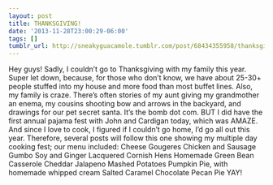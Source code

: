 ```yaml
---
layout: post
title: THANKSGIVING!
date: '2013-11-28T23:00:29-06:00'
tags: []
tumblr_url: http://sneakyguacamole.tumblr.com/post/68434355958/thanksgiving
---
```



Hey guys! Sadly, I couldn’t go to Thanksgiving with my family this year. Super let down, because, for those who don’t know, we have about 25-30+ people stuffed into my house and more food than most buffet lines. Also, my family is craze. There’s often stories of my aunt giving my grandmother an enema, my cousins shooting bow and arrows in the backyard, and drawings for our pet secret santa. It’s the bomb dot com. BUT I did have the first annual pajama fest with John and Cardigan today, which was AMAZE. And since I love to cook, I figured if I couldn’t go home, I’d go all out this year. Therefore, several posts will follow this one showing my multiple day cooking fest; our menu included:
Cheese Gougeres
Chicken and Sausage Gumbo
Soy and Ginger Lacquered Cornish Hens
Homemade Green Bean Casserole
Cheddar Jalapeno Mashed Potatoes
Pumpkin Pie, with homemade whipped cream
Salted Caramel Chocolate Pecan Pie
YAY!
